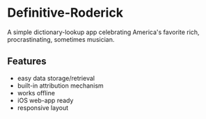 Definitive-Roderick
===================

A simple dictionary-lookup app celebrating America's favorite rich, procrastinating, sometimes musician.


Features
--------

- easy data storage/retrieval 
- built-in attribution mechanism
- works offline
- iOS web-app ready
- responsive layout